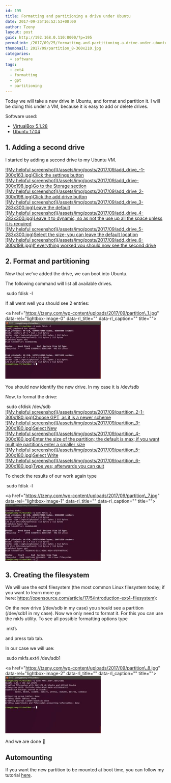 ```yaml
---
id: 195
title: Formatting and partitioning a drive under Ubuntu
date: 2017-09-25T16:52:53+00:00
author: Tzeny
layout: post
guid: http://192.168.0.110:8000/?p=195
permalink: /2017/09/25/formatting-and-partitioning-a-drive-under-ubuntu/
thumbnail: 2017/09/partition_8-360x210.jpg
categories:
  - software
tags:
  - ext4
  - formatting
  - gpt
  - partitioning
---
```

Today we will take a new drive in Ubuntu, and format and partition it. I will be doing this under a VM, because it is easy to add or delete drives.

Software used:

  * [VirtualBox 5.1.28](https://www.virtualbox.org/wiki/Downloads)
  * [Ubuntu 17.04](https://www.ubuntu.com/download)

## 1. Adding a second drive

I started by adding a second drive to my Ubuntu VM.

<div class="rl-gallery-container" id="rl-gallery-container-11" data-gallery_id="0"> <div class="rl-gallery rl-basicgrid-gallery " id="rl-gallery-11" data-gallery_no="11"> 

<div class="rl-gallery-item">
  <a href="https://tzeny.com/wp-content/uploads/2017/09/add_drive_-1.jpg" title="Click the settings button" data-rl_title="Click the settings button" class="rl-gallery-link" data-rl_caption="" data-rel="lightbox-gallery-11">![My helpful screenshot](/assets/img/posts/2017/09/add_drive_-1-300x163.jpg)<span class="rl-gallery-caption"><span class="rl-gallery-item-title">Click the settings button</span></span></a>
</div>

<div class="rl-gallery-item">
  <a href="https://tzeny.com/wp-content/uploads/2017/09/add_drive.jpg" title="Go to the Storage section" data-rl_title="Go to the Storage section" class="rl-gallery-link" data-rl_caption="" data-rel="lightbox-gallery-11">![My helpful screenshot](/assets/img/posts/2017/09/add_drive-300x198.jpg)<span class="rl-gallery-caption"><span class="rl-gallery-item-title">Go to the Storage section</span></span></a>
</div>

<div class="rl-gallery-item">
  <a href="https://tzeny.com/wp-content/uploads/2017/09/add_drive_2.jpg" title="Click the add drive button" data-rl_title="Click the add drive button" class="rl-gallery-link" data-rl_caption="" data-rel="lightbox-gallery-11">![My helpful screenshot](/assets/img/posts/2017/09/add_drive_2-300x198.jpg)<span class="rl-gallery-caption"><span class="rl-gallery-item-title">Click the add drive button</span></span></a>
</div>

<div class="rl-gallery-item">
  <a href="https://tzeny.com/wp-content/uploads/2017/09/add_drive_3.jpg" title="Leave the default" data-rl_title="Leave the default" class="rl-gallery-link" data-rl_caption="" data-rel="lightbox-gallery-11">![My helpful screenshot](/assets/img/posts/2017/09/add_drive_3-283x300.jpg)<span class="rl-gallery-caption"><span class="rl-gallery-item-title">Leave the default</span></span></a>
</div>

<div class="rl-gallery-item">
  <a href="https://tzeny.com/wp-content/uploads/2017/09/add_drive_4.jpg" title="Leave it to dynamic, so as not the use up all the space unless it is required" data-rl_title="Leave it to dynamic, so as not the use up all the space unless it is required" class="rl-gallery-link" data-rl_caption="" data-rel="lightbox-gallery-11">![My helpful screenshot](/assets/img/posts/2017/09/add_drive_4-283x300.jpg)<span class="rl-gallery-caption"><span class="rl-gallery-item-title">Leave it to dynamic, so as not the use up all the space unless it is required</span></span></a>
</div>

<div class="rl-gallery-item">
  <a href="https://tzeny.com/wp-content/uploads/2017/09/add_drive_5.jpg" title="Select the size; you can leave the default location" data-rl_title="Select the size; you can leave the default location" class="rl-gallery-link" data-rl_caption="" data-rel="lightbox-gallery-11">![My helpful screenshot](/assets/img/posts/2017/09/add_drive_5-283x300.jpg)<span class="rl-gallery-caption"><span class="rl-gallery-item-title">Select the size; you can leave the default location</span></span></a>
</div>

<div class="rl-gallery-item">
  <a href="https://tzeny.com/wp-content/uploads/2017/09/add_drive_6.jpg" title="If everything worked you should now see the second drive" data-rl_title="If everything worked you should now see the second drive" class="rl-gallery-link" data-rl_caption="" data-rel="lightbox-gallery-11">![My helpful screenshot](/assets/img/posts/2017/09/add_drive_6-300x198.jpg)<span class="rl-gallery-caption"><span class="rl-gallery-item-title">If everything worked you should now see the second drive</span></span></a>
</div></div> </div>

## 2. Format and partitioning

Now that we’ve added the drive, we can boot into Ubuntu.

The following command will list all available drives.

<div class="codecolorer-container bash default" style="overflow:auto;white-space:nowrap;width:435px;">
  <div class="bash codecolorer">
     <span class="kw2">sudo</span> <span class="kw2">fdisk</span> <span class="re5">-l</span>
  </div>
</div>

If all went well you should see 2 entries:

<a href="https://tzeny.com/wp-content/uploads/2017/09/partition\_1.jpg" data-rel="lightbox-image-0" data-rl\_title="" data-rl_caption="" title="">![My helpful screenshot](/assets/img/posts/2017/09/partition_1-300x181.jpg)</a>

You should now identify the new drive. In my case it is /dev/sdb

Now, to format the drive:

<div class="codecolorer-container text default" style="overflow:auto;white-space:nowrap;width:435px;">
  <div class="text codecolorer">
     sudo cfdisk /dev/sdb
  </div>
</div>

<div class="rl-gallery-container" id="rl-gallery-container-12" data-gallery_id="0"> <div class="rl-gallery rl-basicgrid-gallery " id="rl-gallery-12" data-gallery_no="12"> 

<div class="rl-gallery-item">
  <a href="https://tzeny.com/wp-content/uploads/2017/09/partition_2-1.jpg" title="Choose GPT, as it is a newer scheme" data-rl_title="Choose GPT, as it is a newer scheme" class="rl-gallery-link" data-rl_caption="" data-rel="lightbox-gallery-12">![My helpful screenshot](/assets/img/posts/2017/09/partition_2-1-300x180.jpg)<span class="rl-gallery-caption"><span class="rl-gallery-item-title">Choose GPT, as it is a newer scheme</span></span></a>
</div>

<div class="rl-gallery-item">
  <a href="https://tzeny.com/wp-content/uploads/2017/09/partition_3.jpg" title="Select New" data-rl_title="Select New" class="rl-gallery-link" data-rl_caption="" data-rel="lightbox-gallery-12">![My helpful screenshot](/assets/img/posts/2017/09/partition_3-300x180.jpg)<span class="rl-gallery-caption"><span class="rl-gallery-item-title">Select New</span></span></a>
</div>

<div class="rl-gallery-item">
  <a href="https://tzeny.com/wp-content/uploads/2017/09/partition_4.jpg" title="Enter the size of the partition; the default is max; if you want multiple partitions enter a smaller size" data-rl_title="Enter the size of the partition; the default is max; if you want multiple partitions enter a smaller size" class="rl-gallery-link" data-rl_caption="" data-rel="lightbox-gallery-12">![My helpful screenshot](/assets/img/posts/2017/09/partition_4-300x180.jpg)<span class="rl-gallery-caption"><span class="rl-gallery-item-title">Enter the size of the partition; the default is max; if you want multiple partitions enter a smaller size</span></span></a>
</div>

<div class="rl-gallery-item">
  <a href="https://tzeny.com/wp-content/uploads/2017/09/partition_5.jpg" title="Select Write" data-rl_title="Select Write" class="rl-gallery-link" data-rl_caption="" data-rel="lightbox-gallery-12">![My helpful screenshot](/assets/img/posts/2017/09/partition_5-300x180.jpg)<span class="rl-gallery-caption"><span class="rl-gallery-item-title">Select Write</span></span></a>
</div>

<div class="rl-gallery-item">
  <a href="https://tzeny.com/wp-content/uploads/2017/09/partition_6.jpg" title="Type yes; afterwards you can quit" data-rl_title="Type yes; afterwards you can quit" class="rl-gallery-link" data-rl_caption="" data-rel="lightbox-gallery-12">![My helpful screenshot](/assets/img/posts/2017/09/partition_6-300x180.jpg)<span class="rl-gallery-caption"><span class="rl-gallery-item-title">Type yes; afterwards you can quit</span></span></a>
</div></div> </div>

To check the results of our work again type

<div class="codecolorer-container bash default" style="overflow:auto;white-space:nowrap;width:435px;">
  <div class="bash codecolorer">
     <span class="kw2">sudo</span> <span class="kw2">fdisk</span> <span class="re5">-l</span>
  </div>
</div>

<a href="https://tzeny.com/wp-content/uploads/2017/09/partition\_7.jpg" data-rel="lightbox-image-1" data-rl\_title="" data-rl_caption="" title="">![My helpful screenshot](/assets/img/posts/2017/09/partition_7-300x180.jpg)</a>

## 3. Creating the filesystem

We will use the ext4 filesystem (the most common Linux filesystem today; if you want to learn more go here: <https://opensource.com/article/17/5/introduction-ext4-filesystem>):

On the new drive (/dev/sdb in my case) you should see a partition (/dev/sdb1 in my case). Now we only need to format it. For this you can use the mkfs utility. To see all possible formatting options type

<div class="codecolorer-container bash default" style="overflow:auto;white-space:nowrap;width:435px;">
  <div class="bash codecolorer">
     mkfs
  </div>
</div>

and press tab tab.

In our case we will use:

<div class="codecolorer-container bash default" style="overflow:auto;white-space:nowrap;width:435px;">
  <div class="bash codecolorer">
     <span class="kw2">sudo</span> mkfs.ext4 <span class="sy0">/</span>dev<span class="sy0">/</span>sdb1
  </div>
</div>

<a href="https://tzeny.com/wp-content/uploads/2017/09/partition\_8.jpg" data-rel="lightbox-image-2" data-rl\_title="" data-rl_caption="" title="">![My helpful screenshot](/assets/img/posts/2017/09/partition_8-300x180.jpg)</a>

And we are done 🙂

## 

## Automounting

If you want the new partition to be mounted at boot time, you can follow my tutorial [here](https://tzeny.com/2017/09/25/automounting-partition-ubuntu/).
